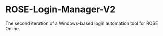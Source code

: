 # ROSE-Login-Manager-V2
The second iteration of a Windows-based login automation tool for ROSE Online.
